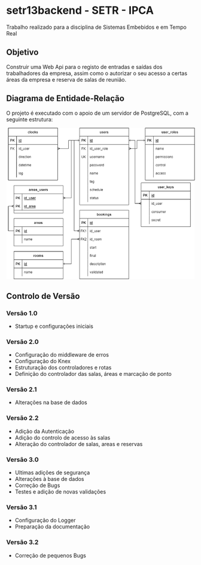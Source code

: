 # setr13backend - SETR - IPCA

Trabalho realizado para a disciplina de Sistemas Embebidos e em Tempo Real

## Objetivo

Construir uma Web Api para o registo de entradas e saídas dos trabalhadores da empresa, assim como o autorizar o seu acesso a certas áreas da empresa e reserva de salas de reunião.

## Diagrama de Entidade-Relação

O projeto é executado com o apoio de um servidor de PostgreSQL, com a seguinte estrutura:

![Diagrama de Entidade-Relação](models/setr.drawio.png)

## Controlo de Versão

### Versão 1.0

- Startup e configurações iniciais

### Versão 2.0

- Configuração do middleware de erros
- Configuração do Knex
- Estruturação dos controladores e rotas
- Definição do controlador das salas, áreas e marcação de ponto

### Versão 2.1

- Alterações na base de dados

### Versão 2.2

- Adição da Autenticação
- Adição do controlo de acesso às salas
- Alteração do controlador de salas, areas e reservas

### Versão 3.0

- Ultimas adições de segurança
- Alterações à base de dados
- Correção de Bugs
- Testes e adição de novas validações

### Versão 3.1

- Configuração do Logger
- Preparação da documentação

### Versão 3.2

- Correção de pequenos Bugs
